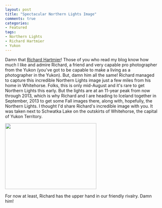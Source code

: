 ```yaml
---
layout: post
title: "Spectacular Northern Lights Image"
comments: true
categories:
- Featured
tags:
- Northern Lights
- Richard Hartmier
- Yukon
---
```

Damn that <a href="http://www.hartmier.com">Richard Hartmier</a>! Those of you who read my blog know how much I like and admire Richard, a friend and very capable pro photographer from the Yukon (you've got to be capable to make a living as a photographer in the Yukon). But, damn him all the same!
Richard managed to capture this incredible Northern Lights image just a few miles from his home in Whitehorse. Folks, this is only mid-August and it's rare to get Northern Lights this early. But the lights are at an 11-year peak from now through 2013, which is why Richard and I are heading to Iceland together in September, 2013 to get some Fall images there, along with, hopefully, the Northern Lights. I thought I'd share Richard's incredible image with you. It was taken next to Schwatka Lake on the outskirts of Whitehorse, the capital of Yukon Territory.

<a href="http://blog.lesterpickerphoto.com/wp-content/uploads/2012/08/DSC11621-5.jpg"><img class="size-medium wp-image-2333" title="_DSC11621-5" src="http://blog.lesterpickerphoto.com/wp-content/uploads/2012/08/DSC11621-5-300x217.jpg" alt="" width="300" height="217"></a>

For now at least, Richard has the upper hand in our friendly rivalry. Damn him!